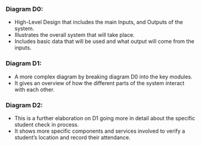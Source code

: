 ### Diagram D0:
- High-Level Design that includes the main Inputs, and Outputs of the system.
- Illustrates the overall system that will take place.
- Includes basic data that will be used and what output will come from the inputs.

### Diagram D1:
- A more complex diagram by breaking diagram D0 into the key modules.
- It gives an overview of how the different parts of the system interact with each other.

### Diagram D2:
- This is a further elaboration on D1 going more in detail about the specific student check in process.
- It shows more specific components and services involved to verify a student’s location and record their attendance.